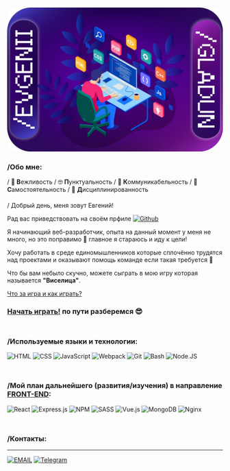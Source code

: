 [![Header](./rsc/vendor/EVGENII.png)](https://github.com/EvgeniiGladun)

### /Обо мне:
/ &#128578; <b>В</b>ежливость
/ &#129299; <b>П</b>унктуальность
/ &#128101; <b>К</b>оммуникабельность
/ &#129337; <b>C</b>амостоятельность
/ &#128678; <b>Д</b>исциплинированность
<p style="margin-top: 20px"></p>
/ Добрый день, меня зовут Евгений!

Рад вас приведствовать на своём прфиле 
[![Github](https://img.shields.io/badge/-Github-090909?style=flat&logo=Github)](https://github.com/EvgeniiGladun)

<p style="margin-top: 5px"></p>
Я начинающий веб-разработчик, опыта на данный момент у меня не много, но это поправимо &#127773; главное я стараюсь и иду к цели!
<p style="margin-top: 5px"></p>
Хочу работать в среде единомышленников которые сплочённо трудятся над проектами и оказывают помощь команде если такая требуется &#128578;
<p style="margin-top: 5px"></p>
Что бы вам небыло скучно, можете сыграть в мою игру которая называется <b>"Виселица"</b>. 

[Что за игра и как играть?](https://github.com/EvgeniiGladun/game-Hangman#что-за-игра 'Лучше ознакомиться, правильно &#128126;')
### [Начать играть!](https://evgeniigladun.github.io/game-Hangman/ 'Сразу так? А вы рисковый! &#128563;') по пути разберемся &#128526;

<p style="margin: 50px 0"></p>

### /Используемые языки и технологии:

![HTML](https://img.shields.io/badge/-HTML-090909?style=for-the-badge&logo=html5)
![CSS](https://img.shields.io/badge/-CSS-090909?style=for-the-badge&logo=css3&logoColor=blue)
![JavaScript](https://img.shields.io/badge/-JavaScript-090909?style=for-the-badge&logo=JavaScript&logoColor=E9D54D)
![Webpack](https://img.shields.io/badge/-Webpack-090909?style=for-the-badge&logo=Webpack)
![Git](https://img.shields.io/badge/-Git-090909?style=for-the-badge&logo=Git)
![Bash](https://img.shields.io/badge/-Bash-090909?style=for-the-badge&logo=gnu-bash&logoColor=white)
![Node.JS](https://img.shields.io/badge/-Node.JS-090909?style=for-the-badge&logo=nodedotjs)

<p style="margin: 50px 0"></p>

### /Мой план дальнейшего (развития/изучения) в направление <a href="https://tproger.ru/translations/frontend-backend-interaction/" title="Что это такое &#128065;">FRONT-END</a>:
![React](https://img.shields.io/badge/react-%2320232a.svg?style=for-the-badge&logo=react&logoColor=%2361DAFB)
![Express.js](https://img.shields.io/badge/express.js-%2320232a.svg?style=for-the-badge&logo=express&logoColor=%2361DAFB)
![NPM](https://img.shields.io/badge/NPM-%2320232a.svg?style=for-the-badge&logo=npm&logoColor=white)
![SASS](https://img.shields.io/badge/SASS-%2320232a.svg?style=for-the-badge&logo=SASS&logoColor=hotpink)
![Vue.js](https://img.shields.io/badge/vue.js-%2320232a.svg?style=for-the-badge&logo=vuedotjs&logoColor=%234FC08D)
![MongoDB](https://img.shields.io/badge/Mongo_DB-%2320232a.svg?style=for-the-badge&logo=mongodb&logoColor=green)
![Nginx](https://img.shields.io/badge/nginx-%2320232a.svg?style=for-the-badge&logo=nginx&logoColor=green)

<p style="margin: 50px 0"></p>

### /Контакты:
***
[![EMAIL](https://img.shields.io/badge/-e~mail-090909?style=for-the-badge&logo=gmail&logoColor=E9D54D)](me@eev9enn.ru)
[![Telegram](https://img.shields.io/badge/-Telegram-090909?style=for-the-badge&logo=telegram&logoColor=27A0D9)](https://t.me/EEv9ENN)